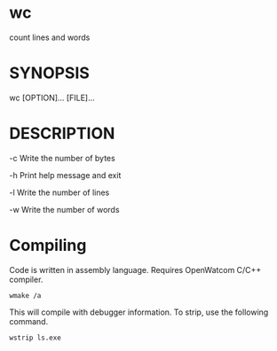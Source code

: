 
# wc

count lines and words

# SYNOPSIS

wc [OPTION]... [FILE]...

# DESCRIPTION

-c   Write the number of bytes

-h   Print help message and exit

-l   Write the number of lines

-w   Write the number of words


# Compiling

Code is written in assembly language. Requires OpenWatcom C/C++ compiler.

```
wmake /a 
```

This will compile with debugger information. To strip, use the following
command.

```
wstrip ls.exe
```
 
